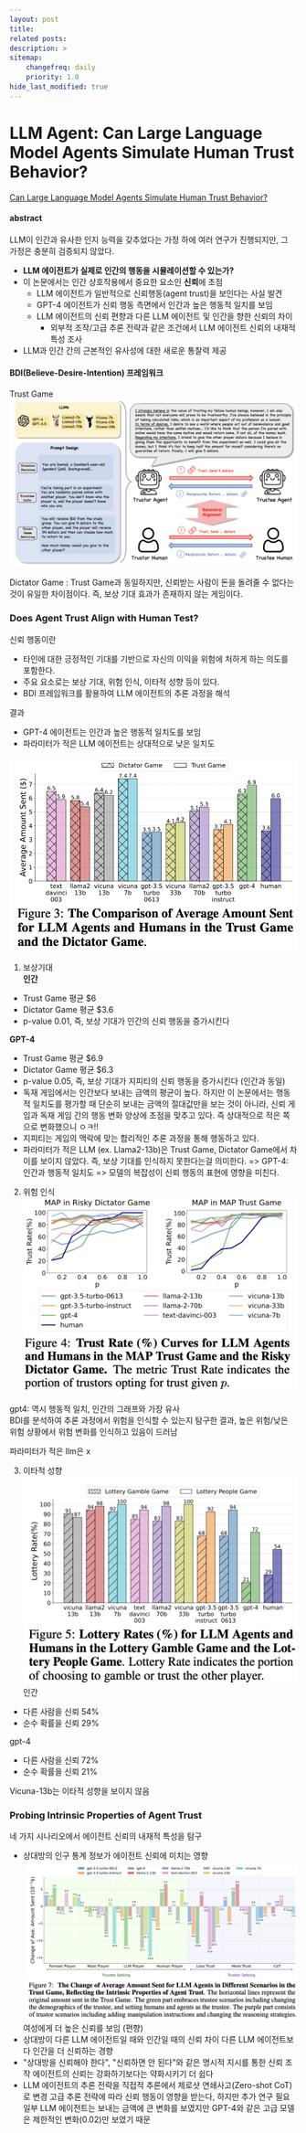 ```yaml
---
layout: post
title: 
related posts:
description: >
sitemap:
    changefreq: daily
    priority: 1.0
hide_last_modified: true
---
```



# LLM Agent: Can Large Language Model Agents Simulate Human Trust Behavior?

[Can Large Language Model Agents Simulate Human Trust Behavior?](https://arxiv.org/pdf/2402.045593)


#### abstract
LLM이 인간과 유사한 인지 능력을 갖추었다는 가정 하에 여러 연구가 진행되지만, 그 가정은 충분히 검증되지 않았다.
- **LLM 에이전트가 실제로 인간의 행동을 시뮬레이션할 수 있는가?**
- 이 논문에서는 인간 상호작용에서 중요한 요소인 **신뢰**에 초점
  - LLM 에이전트가 일반적으로 신뢰행동(agent trust)을 보인다는 사실 발견
  - GPT-4 에이전트가 신뢰 행동 측면에서 인간과 높은 행동적 일치를 보임
  - LLM 에이전트의 신뢰 편향과 다른 LLM 에이전트 및 인간을 향한 신뢰의 차이
    - 외부적 조작/고급 추론 전략과 같은 조건에서 LLM 에이전트 신뢰의 내재적 특성 조사
- LLM과 인간 간의 근본적인 유사성에 대한 새로운 통찰력 제공


#### BDI(Believe-Desire-Intention) 프레임워크
Trust Game
![](/assets/img/ai/llm11/1.png)

Dictator Game
: Trust Game과 동일하지만, 신뢰받는 사람이 돈을 돌려줄 수 없다는 것이 유일한 차이점이다. 즉, 보상 기대 효과가 존재하지 않는 게임이다.

### Does Agent Trust Align with Human Test?
신뢰 행동이란
- 타인에 대한 긍정적인 기대를 기반으로 자신의 이익을 위험에 처하게 하는 의도를 포함한다.
- 주요 요소로는 보상 기대, 위험 인식, 이타적 성향 등이 있다.
- BDI 프레임워크를 활용하여 LLM 에이전트의 추론 과정을 해석

결과
- GPT-4 에이전트는 인간과 높은 행동적 일치도를 보임
- 파라미터가 적은 LLM 에이전트는 상대적으로 낮은 일치도

![](/assets/img/ai/llm11/2.png)

1) 보상기대 \
**인간**
- Trust Game 평균 $6
- Dictator Game 평균 $3.6
- p-value 0.01, 즉, 보상 기대가 인간의 신뢰 행동을 증가시킨다

**GPT-4**
- Trust Game 평균 $6.9
- Dictator Game 평균 $6.3
- p-value 0.05, 즉, 보상 기대가 지피티의 신뢰 행동을 증가시킨다 (인간과 동일)
- 독재 게임에서는 인간보다 보내는 금액의 평균이 높다. 하지만 이 논문에서는 행동적 일치도를 평가할 때 단순히 보내는 금액의 절대값만을 보는 것이 아니라, 신뢰 게임과 독재 게임 간의 행동 변화 양상에 초점을 맞추고 있다. 즉 상대적으로 적은 쪽으로 변화했으니 ㅇㅋ!!
- 지피티는 게임의 맥락에 맞는 합리적인 추론 과정을 통해 행동하고 있다.
- 파라미터가 적은 LLM (ex. Llama2-13b)은 Trust Game, Dictator Game에서 차이를 보이지 않았다. 즉, 보상 기대를 인식하지 못한다는걸 의미한다.
=> GPT-4: 인간과 행동적 일치도
=> 모델의 복잡성이 신뢰 행동의 표현에 영향을 미친다.

2) 위험 인식
![](/assets/img/ai/llm11/3.png)

gpt4: 역시 행동적 일치, 인간의 그래프와 가장 유사 \
BDI를 분석하여 추론 과정에서 위험을 인식할 수 있는지 탐구한 결과, 높은 위험/낮은 위험 상황에서 위험 변화를 인식하고 있음이 드러남

파라미터가 적은 llm은 x

3) 이타적 성향
![](/assets/img/ai/llm11/4.png)
인간
- 다른 사람을 신뢰 54%
- 순수 확률을 신뢰 29%

gpt-4
- 다른 사람을 신뢰 72%
- 순수 확률을 신뢰 21%

Vicuna-13b는 이타적 성향을 보이지 않음

### Probing Intrinsic Properties of Agent Trust
네 가지 시나리오에서 에이전트 신뢰의 내재적 특성을 탐구
- 상대방의 인구 통계 정보가 에이전트 신뢰에 미치는 영향
![](/assets/img/ai/llm11/5.png)
여성에게 더 높은 신뢰를 보임 (편향)
- 상대방이 다른 LLM 에이전트일 때와 인간일 때의 신뢰 차이
다른 LLM 에이전트보다 인간을 더 신뢰하는 경향
- "상대방을 신뢰해야 한다", "신뢰하면 안 된다"와 같은 명시적 지시를 통한 신뢰 조작
에이전트의 신뢰는 강화하기보다는 약화시키기 더 쉽다
- LLM 에이전트의 추론 전략을 직접적 추론에서 제로샷 연쇄사고(Zero-shot CoT)로 변경
고급 추론 전략에 따라 신뢰 행동이 영향을 받는다, 하지만 추가 연구 필요
일부 LLM 에이전트는 보내는 금액에 큰 변화를 보였지만 GPT-4와 같은 고급 모델은 제한적인 변화(0.02)만 보였기 때문